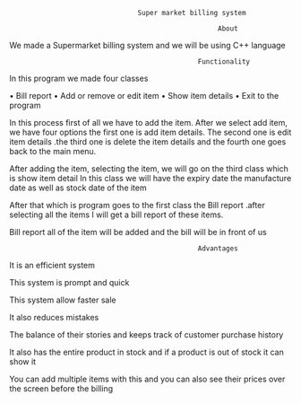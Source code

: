                                     Super market billing system 

                                                        About
 
 We made a Supermarket billing system and we will be using C++ language


                                                   Functionality 

  In this program we made four classes

•	Bill report
•	Add or remove or edit item
•	Show item details
•	Exit to the program


In this process first of all we have to add the item. After we select add item, we have four options the first one is add item details. The second one is edit item details .the third one is delete the item details and the fourth one goes back to the main menu.

 After adding the item, selecting the item, we will go on the third class which is show item detail
 In this class we will have the expiry date the manufacture date as well as stock date of the item

  After that which is program goes to the first class the Bill report .after selecting all the items I will get a bill report of these items.

 Bill report all of the item will be added and the bill will be in front of us
 

                                                   Advantages 

It is an efficient system

 This system is prompt and quick

  This system allow faster sale

 It also reduces mistakes

 The balance of their stories and keeps track of customer purchase history

  It also has the entire product in stock and if a product is out of stock it can show it

 You can add multiple items with this and you can also see their prices over the screen before the billing
